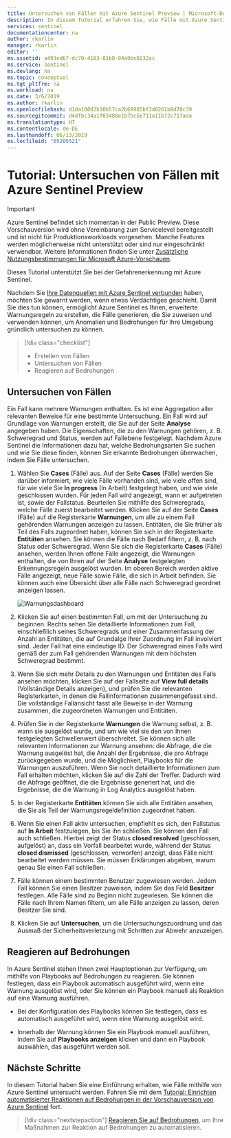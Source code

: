 ```yaml
---
title: Untersuchen von Fällen mit Azure Sentinel Preview | Microsoft-Dokumentation
description: In diesem Tutorial erfahren Sie, wie Fälle mit Azure Sentinel untersucht werden.
services: sentinel
documentationcenter: na
author: rkarlin
manager: rkarlin
editor: ''
ms.assetid: a493cd67-dc70-4163-81b8-04a9bc0232ac
ms.service: sentinel
ms.devlang: na
ms.topic: conceptual
ms.tgt_pltfrm: na
ms.workload: na
ms.date: 3/6/2019
ms.author: rkarlin
ms.openlocfilehash: d1da180d3b30b57ca2b69985bf3d0261b8d70c39
ms.sourcegitcommit: d4dfbc34a1f03488e1b7bc5e711a11b72c717ada
ms.translationtype: HT
ms.contentlocale: de-DE
ms.lasthandoff: 06/13/2019
ms.locfileid: "65205521"
---
```

# <a name="tutorial-investigate-cases-with-azure-sentinel-preview"></a>Tutorial: Untersuchen von Fällen mit Azure Sentinel Preview

> [!IMPORTANT]
> Azure Sentinel befindet sich momentan in der Public Preview.
> Diese Vorschauversion wird ohne Vereinbarung zum Servicelevel bereitgestellt und ist nicht für Produktionsworkloads vorgesehen. Manche Features werden möglicherweise nicht unterstützt oder sind nur eingeschränkt verwendbar. Weitere Informationen finden Sie unter [Zusätzliche Nutzungsbestimmungen für Microsoft Azure-Vorschauen](https://azure.microsoft.com/support/legal/preview-supplemental-terms/).

Dieses Tutorial unterstützt Sie bei der Gefahrenerkennung mit Azure Sentinel.

Nachdem Sie [Ihre Datenquellen mit Azure Sentinel verbunden](quickstart-onboard.md) haben, möchten Sie gewarnt werden, wenn etwas Verdächtiges geschieht. Damit Sie dies tun können, ermöglicht Azure Sentinel es Ihnen, erweiterte Warnungsregeln zu erstellen, die Fälle generieren, die Sie zuweisen und verwenden können, um Anomalien und Bedrohungen für Ihre Umgebung gründlich untersuchen zu können. 

> [!div class="checklist"]
> * Erstellen von Fällen
> * Untersuchen von Fällen
> * Reagieren auf Bedrohungen

## <a name="investigate-cases"></a>Untersuchen von Fällen

Ein Fall kann mehrere Warnungen enthalten. Es ist eine Aggregation aller relevanten Beweise für eine bestimmte Untersuchung. Ein Fall wird auf Grundlage von Warnungen erstellt, die Sie auf der Seite **Analyse** angegeben haben. Die Eigenschaften, die zu den Warnungen gehören, z. B. Schweregrad und Status, werden auf Fallebene festgelegt. Nachdem Azure Sentinel die Informationen dazu hat, welche Bedrohungsarten Sie suchen und wie Sie diese finden, können Sie erkannte Bedrohungen überwachen, indem Sie Fälle untersuchen. 

1. Wählen Sie **Cases** (Fälle) aus. Auf der Seite **Cases** (Fälle) werden Sie darüber informiert, wie viele Fälle vorhanden sind, wie viele offen sind, für wie viele Sie **In progress** (In Arbeit) festgelegt haben, und wie viele geschlossen wurden. Für jeden Fall wird angezeigt, wann er aufgetreten ist, sowie der Fallstatus. Beurteilen Sie mithilfe des Schweregrads, welche Fälle zuerst bearbeitet werden. Klicken Sie auf der Seite **Cases** (Fälle) auf die Registerkarte **Warnungen**, um alle zu einem Fall gehörenden Warnungen anzeigen zu lassen. Entitäten, die Sie früher als Teil des Falls zugeordnet haben, können Sie sich in der Registerkarte **Entitäten** ansehen.  Sie können die Fälle nach Bedarf filtern, z. B. nach Status oder Schweregrad. Wenn Sie sich die Registerkarte **Cases** (Fälle) ansehen, werden Ihnen offene Fälle angezeigt, die Warnungen enthalten, die von Ihren auf der Seite **Analyse** festgelegten Erkennungsregeln ausgelöst wurden. Im oberen Bereich werden aktive Fälle angezeigt, neue Fälle sowie Fälle, die sich in Arbeit befinden. Sie können auch eine Übersicht über alle Fälle nach Schweregrad geordnet anzeigen lassen.

   ![Warnungsdashboard](./media/tutorial-investigate-cases/cases.png)

2. Klicken Sie auf einen bestimmten Fall, um mit der Untersuchung zu beginnen. Rechts sehen Sie detaillierte Informationen zum Fall, einschließlich seines Schweregrads und einer Zusammenfassung der Anzahl an Entitäten, die auf Grundalge Ihrer Zuordnung im Fall involviert sind. Jeder Fall hat eine eindeutige ID. Der Schweregrad eines Falls wird gemäß der zum Fall gehörenden Warnungen mit dem höchsten Schweregrad bestimmt.  

1. Wenn Sie sich mehr Details zu den Warnungen und Entitäten des Falls ansehen möchten, klicken Sie auf der Fallseite auf **View full details** (Vollständige Details anzeigen), und prüfen Sie die relevanten Registerkarten, in denen die Fallinformationen zusammengefasst sind.  Die vollständige Fallansicht fasst alle Beweise in der Warnung zusammen, die zugeordneten Warnungen und Entitäten.

1. Prüfen Sie in der Registerkarte **Warnungen** die Warnung selbst, z. B. wann sie ausgelöst wurde, und um wie viel sie den von Ihnen festgelegten Schwellenwert überschreitet. Sie können sich alle relevanten Informationen zur Warnung ansehen: die Abfrage, die die Warnung ausgelöst hat, die Anzahl der Ergebnisse, die pro Abfrage zurückgegeben wurde, und die Möglichkeit, Playbooks für die Warnungen auszuführen. Wenn Sie noch detaillierte Informationen zum Fall erhalten möchten, klicken Sie auf die Zahl der Treffer. Dadurch wird die Abfrage geöffnet, die die Ergebnisse generiert hat, und die Ergebnisse, die die Warnung in Log Analytics ausgelöst haben.

3. In der Registerkarte **Entitäten** können Sie sich alle Entitäten ansehen, die Sie als Teil der Warnungsregeldefinition zugeordnet haben. 

4. Wenn Sie einen Fall aktiv untersuchen, empfiehlt es sich, den Fallstatus auf **In Arbeit** festzulegen, bis Sie ihn schließen. Sie können den Fall auch schließen. Hierbei zeigt der Status **closed resolved** (geschlossen, aufgelöst) an, dass ein Vorfall bearbeitet wurde, während der Status **closed dismissed** (geschlossen, verworfen) anzeigt, dass Fälle nicht bearbeitet werden müssen. Sie müssen Erklärungen abgeben, warum genau Sie einen Fall schließen.

5. Fälle können einem bestimmten Benutzer zugewiesen werden. Jedem Fall können Sie einen Besitzer zuweisen, indem Sie das Feld **Besitzer** festlegen. Alle Fälle sind zu Beginn nicht zugewiesen. Sie können die Fälle nach Ihrem Namen filtern, um alle Fälle anzeigen zu lassen, deren Besitzer Sie sind. 

5. Klicken Sie auf **Untersuchen**, um die Untersuchungszuordnung und das Ausmaß der Sicherheitsverletzung mit Schritten zur Abwehr anzuzeigen. 



## <a name="respond-to-threats"></a>Reagieren auf Bedrohungen

In Azure Sentinel stehen Ihnen zwei Hauptoptionen zur Verfügung, um mithilfe von Playbooks auf Bedrohungen zu reagieren. Sie können festlegen, dass ein Playbook automatisch ausgeführt wird, wenn eine Warnung ausgelöst wird, oder Sie können ein Playbook manuell als Reaktion auf eine Warnung ausführen.

- Bei der Konfiguration des Playbooks können Sie festlegen, dass es automatisch ausgeführt wird, wenn eine Warnung ausgelöst wird. 

- Innerhalb der Warnung können Sie ein Playbook manuell ausführen, indem Sie auf **Playbooks anzeigen** klicken und dann ein Playbook auswählen, das ausgeführt werden soll.




## <a name="next-steps"></a>Nächste Schritte
In diesem Tutorial haben Sie eine Einführung erhalten, wie Fälle mithilfe von Azure Sentinel untersucht werden. Fahren Sie mit dem [Tutorial: Einrichten automatisierter Reaktionen auf Bedrohungen in der Vorschauversion von Azure Sentinel](tutorial-respond-threats-playbook.md) fort.
> [!div class="nextstepaction"]
> [Reagieren Sie auf Bedrohungen](tutorial-respond-threats-playbook.md), um Ihre Maßnahmen zur Reaktion auf Bedrohungen zu automatisieren.

